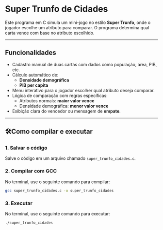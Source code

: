 # Super Trunfo de Cidades

Este programa em C simula um mini-jogo no estilo **Super Trunfo**, onde o jogador escolhe um atributo para comparar. O programa determina qual carta vence com base no atributo escolhido.

---

## Funcionalidades

- Cadastro manual de duas cartas com dados como população, área, PIB, etc.
- Cálculo automático de:
  - **Densidade demográfica**
  - **PIB per capita**
- Menu interativo para o jogador escolher qual atributo deseja comparar.
- Lógica de comparação com regras específicas:
  - Atributos normais: **maior valor vence**
  - Densidade demográfica: **menor valor vence**
- Exibição clara do vencedor ou mensagem de **empate**.

---

## 🛠Como compilar e executar

### 1. **Salvar o código**

Salve o código em um arquivo chamado `super_trunfo_cidades.c`.

### 2. **Compilar com GCC**

No terminal, use o seguinte comando para compilar:

```bash
gcc super_trunfo_cidades.c -o super_trunfo_cidades
```
### 3. **Executar**

No terminal, use o seguinte comando para executar:

```bash
./super_trunfo_cidades
```
